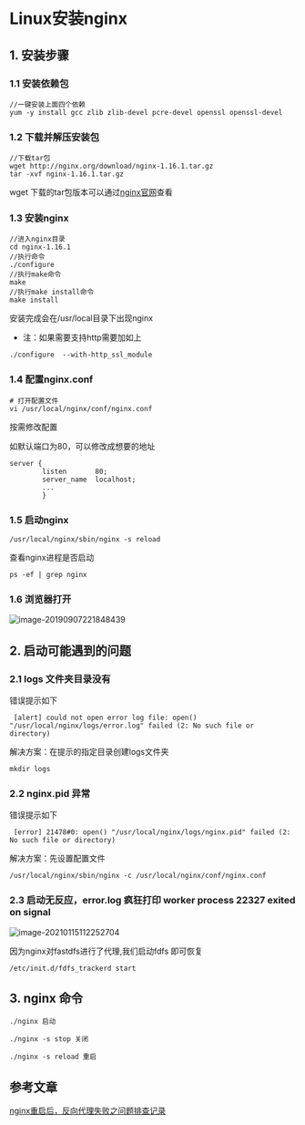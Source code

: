 # Linux安装nginx

## 1. 安装步骤

### 1.1 安装依赖包

```
//一键安装上面四个依赖
yum -y install gcc zlib zlib-devel pcre-devel openssl openssl-devel
```

### 1.2 下载并解压安装包

```
//下载tar包
wget http://nginx.org/download/nginx-1.16.1.tar.gz
tar -xvf nginx-1.16.1.tar.gz
```

wget 下载的tar包版本可以通过[nginx官网](<https://nginx.org/en/download.html>)查看

### 1.3 安装nginx

```
//进入nginx目录
cd nginx-1.16.1
//执行命令
./configure
//执行make命令
make
//执行make install命令
make install
```

安装完成会在/usr/local目录下出现nginx

- 注：如果需要支持http需要加如上

```
./configure  --with-http_ssl_module
```



### 1.4 配置nginx.conf

```
# 打开配置文件
vi /usr/local/nginx/conf/nginx.conf
```

按需修改配置

如默认端口为80，可以修改成想要的地址

```
server {
        listen       80;
        server_name  localhost;
        ...
        }
```

### 1.5 启动nginx

```
/usr/local/nginx/sbin/nginx -s reload
```

查看nginx进程是否启动

```
ps -ef | grep nginx
```

### 1.6 浏览器打开

![image-20190907221848439](https://gitee.com/zszdevelop/blogimage/raw/master/img/image-20190907221848439.png)

## 2. 启动可能遇到的问题

### 2.1 logs 文件夹目录没有

错误提示如下

```
 [alert] could not open error log file: open() "/usr/local/nginx/logs/error.log" failed (2: No such file or directory)
```

解决方案：在提示的指定目录创建logs文件夹

```
mkdir logs
```

### 2.2 nginx.pid 异常

错误提示如下

```
 [error] 21478#0: open() "/usr/local/nginx/logs/nginx.pid" failed (2: No such file or directory)
```

解决方案：先设置配置文件

```
/usr/local/nginx/sbin/nginx -c /usr/local/nginx/conf/nginx.conf
```

### 2.3 启动无反应，error.log 疯狂打印 worker process 22327 exited on signal

![image-20210115112252704](https://gitee.com/zszdevelop/blogimage/raw/master/img/image-20210115112252704.png)

因为nginx对fastdfs进行了代理,我们启动fdfs 即可恢复

```
/etc/init.d/fdfs_trackerd start
```



## 3. nginx 命令

```
./nginx 启动

./nginx -s stop 关闭

./nginx -s reload 重启
```

## 参考文章

[nginx重启后，反向代理失败之问题排查记录](https://www.debugger.wiki/article/html/1575597633434520)